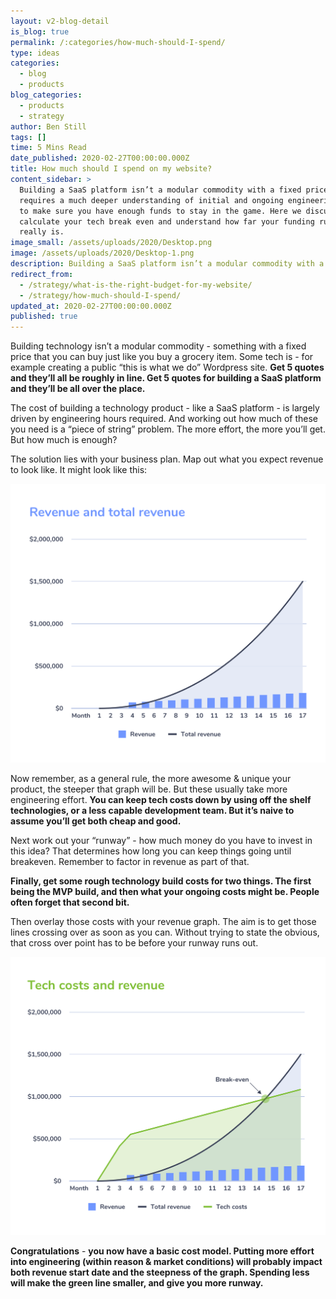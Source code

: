 ```yaml
---
layout: v2-blog-detail
is_blog: true
permalink: /:categories/how-much-should-I-spend/
type: ideas
categories:
  - blog
  - products
blog_categories:
  - products
  - strategy
author: Ben Still
tags: []
time: 5 Mins Read
date_published: 2020-02-27T00:00:00.000Z
title: How much should I spend on my website?
content_sidebar: >
  Building a SaaS platform isn’t a modular commodity with a fixed price. It
  requires a much deeper understanding of initial and ongoing engineering costs
  to make sure you have enough funds to stay in the game. Here we discuss how to
  calculate your tech break even and understand how far your funding runway
  really is.
image_small: /assets/uploads/2020/Desktop.png
image: /assets/uploads/2020/Desktop-1.png
description: Building a SaaS platform isn’t a modular commodity with a fixed price.
redirect_from:
  - /strategy/what-is-the-right-budget-for-my-website/
  - /strategy/how-much-should-I-spend/
updated_at: 2020-02-27T00:00:00.000Z
published: true
---
```


Building technology isn’t a modular commodity - something with a fixed price that you can buy just like you buy a grocery item. Some tech is - for example creating a public “this is what we do” Wordpress site. **Get 5 quotes and they’ll all be roughly in line. Get 5 quotes for building a SaaS platform and they’ll be all over the place.**

The cost of building a technology product - like a SaaS platform - is largely driven by engineering hours required. And working out how much of these you need is a “piece of string” problem. The more effort, the more you’ll get. But how much is enough?

The solution lies with your business plan. Map out what you expect revenue to look like. It might look like this:

![](/assets/uploads/2020/how-much-1.png)

Now remember, as a general rule, the more awesome & unique your product, the steeper that graph will be. But these usually take more engineering effort. **You can keep tech costs down by using off the shelf technologies, or a less capable development team. But it’s naive to assume you’ll get both cheap and good.**

Next work out your “runway” - how much money do you have to invest in this idea? That determines how long you can keep things going until breakeven. Remember to factor in revenue as part of that.

**Finally, get some rough technology build costs for two things. The first being the MVP build, and then what your ongoing costs might be. People often forget that second bit.**

Then overlay those costs with your revenue graph. The aim is to get those lines crossing over as soon as you can. Without trying to state the obvious, that cross over point has to be before your runway runs out.

![](/assets/uploads/2020/how-much-2.png)

**Congratulations** - **you now have a basic cost model. Putting more effort into engineering (within reason & market conditions) will probably impact both revenue start date and the steepness of the graph. Spending less will make the green line smaller, and give you more runway.**
